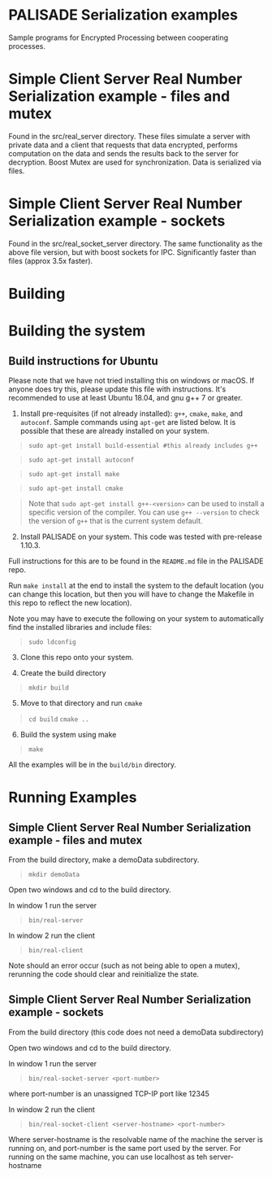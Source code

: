 # PALISADE Serialization examples

Sample programs for Encrypted Processing between cooperating processes.

# Simple Client Server Real Number Serialization example - files and mutex 

Found in the src/real_server directory. These files simulate a server
with private data and a client that requests that data encrypted,
performs computation on the data and sends the results back to the
server for decryption. Boost Mutex are used for synchronization. Data is serialized via files. 

# Simple Client Server Real Number Serialization example - sockets

Found in the src/real_socket_server directory. The same functionality as the above file version, but with boost sockets for IPC. Significantly faster than files (approx 3.5x faster).

# Building

Building the system
===================

Build instructions for Ubuntu
---------

Please note that we have not tried installing this on windows or
macOS. If anyone does try this, please update this file with
instructions.  It's recommended to use at least Ubuntu 18.04, and gnu g++ 7 or greater.


1. Install pre-requisites (if not already installed):
`g++`, `cmake`, `make`, and `autoconf`. Sample commands using `apt-get` are listed below. It is possible that these are already installed on your system.

> `sudo apt-get install build-essential #this already includes g++`

> `sudo apt-get install autoconf`

> `sudo apt-get install make`

> `sudo apt-get install cmake`

> Note that `sudo apt-get install g++-<version>` can be used to
install a specific version of the compiler. You can use `g++
--version` to check the version of `g++` that is the current system
default.

2. Install PALISADE on your system. This code was tested with pre-release 1.10.3.

Full instructions for this are to be found in the `README.md` file in the PALISADE repo. 

Run `make install` at the end to install the system to the default
location (you can change this location, but then you will have to
change the Makefile in this repo to reflect the new location).

Note you may have to execute the following on your system to
automatically find the installed libraries and include files:

> `sudo ldconfig`

3. Clone this repo onto your system.

4. Create the build directory

> `mkdir build`

5. Move to that directory and run `cmake`

> `cd build`
> `cmake ..`

6. Build the system using make

> `make`

All the examples will be in the `build/bin` directory.

Running Examples
=======================

Simple Client Server Real Number Serialization example - files and mutex 
--------------------------

From the build directory, make a demoData subdirectory.

> `mkdir demoData`

Open two windows and cd to the build directory.

In window 1 run the server

> `bin/real-server`


In window 2 run the client

> `bin/real-client`

Note should an error occur (such as not being able to open a mutex),
rerunning the code should clear and reinitialize the state. 

Simple Client Server Real Number Serialization example - sockets
---------------------------------------------------------

From the build directory (this code does not need a demoData subdirectory)

Open two windows and cd to the build directory.

In window 1 run the server


> `bin/real-socket-server <port-number>`

where port-number is an unassigned TCP-IP port like 12345


In window 2 run the client

> `bin/real-socket-client <server-hostname> <port-number>`

Where server-hostname is the resolvable name of the machine the server
is running on, and port-number is the same port used by the
server. For running on the same machine, you can use localhost as teh
server-hostname
